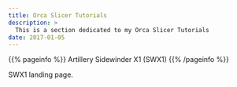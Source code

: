 ```yaml
---
title: Orca Slicer Tutorials
description: >
  This is a section dedicated to my Orca Slicer Tutorials
date: 2017-01-05
---
```


{{% pageinfo %}}
Artillery Sidewinder X1 (SWX1)
{{% /pageinfo %}}

SWX1 landing page.
